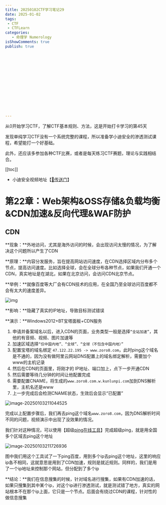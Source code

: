 ```yaml
---
title: 20250102CTF学习笔记29
date: 2025-01-02
tags:
 - CTF
 - CTFLearn
categories:
   - 命理学 Numerology
isShowComments: true
publish: true















---
```


<Boxx/>

从0开始学习CTF，了解CTF基本规则、方法，这是开始打卡学习的第45天

发现单纯学习CTF没有一个系统完整的课程，所以准备学小迪安全的渗透测试课程，希望能打一个好基础。

此外，还应该多参加各种CTF比赛，或者是每天练习CTF赛题，理论与实践相结合。

[[toc]]

- 小迪安全视频地址【[🔗传送门]([https://www.bilibili.com/video/BV123yAYMEwb/)】

<!-- more -->

# 第22章：Web架构&OSS存储&负载均衡&CDN加速&反向代理&WAF防护

## CDN

**现象：**外地访问，尤其是海外访问的时候，会出现访问太慢的情况，为了解决这个问题所以产生了CDN

**原理：**内容分发服务，旨在提高网站访问速度，在CDN选择区域内分布多个节点，提高访问速度。比如选择全球，会在全球分布各种节点，如果我们开通一个CDN，真实地址是在湖北，如果在北京访问，会访问CDN北京节点。

**举例：**就像百度等大厂会有CDN技术的应用，在全国乃至全球访问百度都不会有太大的速度差异。

![img](/img/ctfLearn/Cb66wtb4t4f34w_ea0bb433fdc142f3bbfb6bc163cf285d.png)

**影响：**隐藏了真实的IP地址，导致目标测试错误

**演示：**Windows2012+BT宝塔面板+CDN服务

1. 申请并备案域名以后，进入CDN的页面，业务类型一般是选择`“全站加速”`，其他的有音频、视频、图片加速等
2. 加速区域选择`“仅中国内地”、“全球”、“全球（不包含中国内地）”`
3. 配置宝塔的域名绑定 `47.122.22.195 -> www.zoro8.com`，此时ping这个域名是不通的，因为没有做阿里云网站DNS配置上的域名绑定解析，需要加个www的主机记录
4. 然后在CDN的页面里，将刚才的 IP地址、端口加上，点下一步开通CDN
5. 然后需要等待几分钟的时间让他配置完成
6. 需要配置CNAME，将生成的`www.zoro8.com.w.kunlunpi.com`加到DNS解析里，主机名还是www
7. 上一步完成后会检测CNAME状态，生效后会显示“已配置”

![image-20250103211044525](/img/ctfLearn/image-20250103211044525.png)

完成以上配置步骤后，我们再去ping这个域名`www.zoro8.com`，因为DNS解析时间不同的问题，视频演示中出现了没效果的情况。

我们针对这种情况，可以使用【超级[ping在线工具](https://ping.chinaz.com/)】完成超级ping，就是用全国多个区域去ping这个地址

![image-20250103211726936](/img/ctfLearn/image-20250103211726936.png)

图中我们用这个工具试了一下ping百度，用到多个ip去ping这个地址，这里的响应ip各不相同，这就意思是用到了CDN加速，规则是就近规则。同样的，我们是用了一个ip地址来控制那个网站，但分配到了多个ip

**结论：**我们在信息搜集的时候，针对域名进行搜集，如果有CDN加速的话，如果只搜集到其中某个ip，对这个ip进行渗透测试，就是测试错了地方，真实的网站根本不在那个ip上面，它只是一个节点。后面会有绕过CDN的课程，针对性的做信息搜集